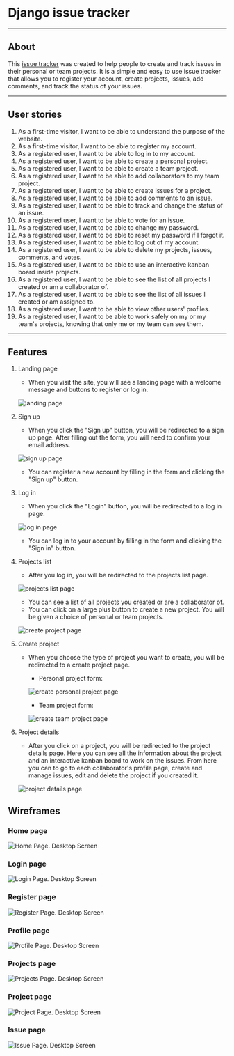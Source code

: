 # Django issue tracker

---

## About

This [issue tracker](https://issue-tracker-by-konovalovs.herokuapp.com/) was created to help people to create and track issues in their personal or team projects. It is a simple and easy to use issue tracker that allows you to register your account, create projects, issues, add comments, and track the status of your issues.

---

## User stories

1. As a first-time visitor, I want to be able to understand the purpose of the website.
1. As a first-time visitor, I want to be able to register my account.
1. As a registered user, I want to be able to log in to my account.
1. As a registered user, I want to be able to create a personal project.
1. As a registered user, I want to be able to create a team project.
1. As a registered user, I want to be able to add collaborators to my team project.
1. As a registered user, I want to be able to create issues for a project.
1. As a registered user, I want to be able to add comments to an issue.
1. As a registered user, I want to be able to track and change the status of an issue.
1. As a registered user, I want to be able to vote for an issue.
1. As a registered user, I want to be able to change my password.
1. As a registered user, I want to be able to reset my password if I forgot it.
1. As a registered user, I want to be able to log out of my account.
1. As a registered user, I want to be able to delete my projects, issues, comments, and votes.
1. As a registered user, I want to be able to use an interactive kanban board inside projects.
1. As a registered user, I want to be able to see the list of all projects I created or am a collaborator of.
1. As a registered user, I want to be able to see the list of all issues I created or am assigned to.
1. As a registered user, I want to be able to view other users' profiles.
1. As a registered user, I want to be able to work safely on my or my team's projects, knowing that only me or my team can see them.

---

## Features

1. Landing page

   - When you visit the site, you will see a landing page with a welcome message and buttons to register or log in.

   ![landing page](documentation/website_screenshots/landing_page.png)

1. Sign up

   - When you click the "Sign up" button, you will be redirected to a sign up page. After filling out the form, you will need to confirm your email address.

   ![sign up page](documentation/website_screenshots/sign_up_form.png)

   - You can register a new account by filling in the form and clicking the "Sign up" button.

1. Log in

   - When you click the "Login" button, you will be redirected to a log in page.

   ![log in page](documentation/website_screenshots/sign_in_form.png)

   - You can log in to your account by filling in the form and clicking the "Sign in" button.

1. Projects list

   - After you log in, you will be redirected to the projects list page.

   ![projects list page](documentation/website_screenshots/projects_list.png)

   - You can see a list of all projects you created or are a collaborator of.
   - You can click on a large plus button to create a new project. You will be given a choice of personal or team projects.

   ![create project page](documentation/website_screenshots/create_project_button.png)

1. Create project

   - When you choose the type of project you want to create, you will be redirected to a create project page.

     - Personal project form:

     ![create personal project page](documentation/website_screenshots/create_personal_project.png)

     - Team project form:

     ![create team project page](documentation/website_screenshots/create_team_project.png)

1. Project details

   - After you click on a project, you will be redirected to the project details page. Here you can see all the information about the project and an interactive kanban board to work on the issues. From here you can to go to each collaborator's profile page, create and manage issues, edit and delete the project if you created it.

   ![project details page](documentation/website_screenshots/project_details.png)

## Wireframes

### Home page

![Home Page. Desktop Screen](documentation/wireframes/home_page.png)

### Login page

![Login Page. Desktop Screen](documentation/wireframes/login_page.png)

### Register page

![Register Page. Desktop Screen](documentation/wireframes/register_page.png)

### Profile page

![Profile Page. Desktop Screen](documentation/wireframes/profile_page.png)

### Projects page

![Projects Page. Desktop Screen](documentation/wireframes/projects_page.png)

### Project page

![Project Page. Desktop Screen](documentation/wireframes/project_page.png)

### Issue page

![Issue Page. Desktop Screen](documentation/wireframes/issue_page.png)

